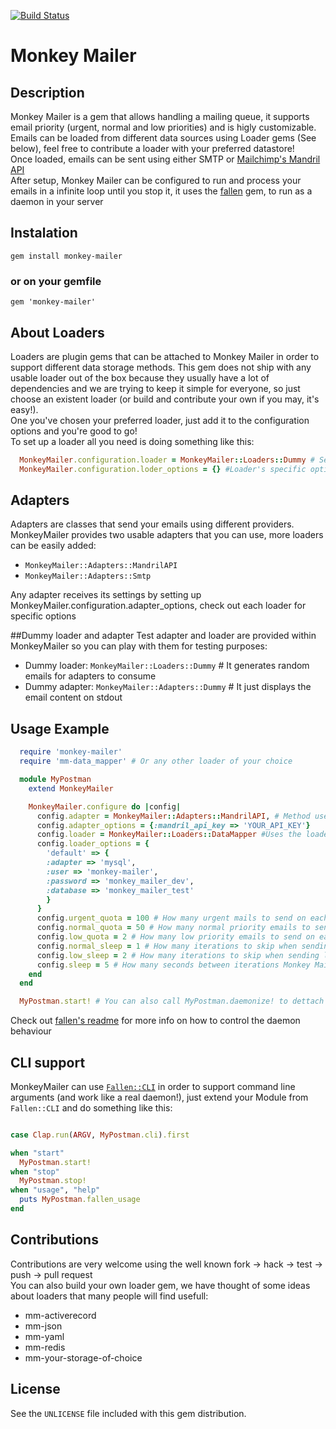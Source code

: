 [![Build Status](https://travis-ci.org/fsaravia/monkey-mailer.png)](https://travis-ci.org/fsaravia/monkey-mailer)

Monkey Mailer
======

## Description
Monkey Mailer is a gem that allows handling a mailing queue, it supports email priority (urgent, normal and low priorities) and is higly customizable.  
Emails can be loaded from different data sources using Loader gems (See below), feel free to contribute a loader with your preferred datastore!  
Once loaded, emails can be sent using either SMTP or [Mailchimp's Mandril API](http://mandrill.com/)  
After setup, Monkey Mailer can be configured to run and process your emails in a infinite loop until you stop it, it uses the [fallen](https://github.com/inkel/fallen/) gem, to run as a daemon in your server

## Instalation
    gem install monkey-mailer

### or on your gemfile
    gem 'monkey-mailer'

## About Loaders
Loaders are plugin gems that can be attached to Monkey Mailer in order to support different data storage methods. This gem does not ship with any usable loader out of the box because they usually have a lot of dependencies and we are trying to keep it simple for  everyone, so just choose an existent loader (or build and contribute your own if you may, it's easy!).  
One you've chosen your preferred loader, just add it to the configuration options and you're good to go!  
To set up a loader all you need is doing something like this:
```ruby
  MonkeyMailer.configuration.loader = MonkeyMailer::Loaders::Dummy # Set up your loader of choice
  MonkeyMailer.configuration.loder_options = {} #Loader's specific options
```

## Adapters
Adapters are classes that send your emails using different providers. MonkeyMailer provides two usable adapters that you can use, more loaders can be easily added:

* `MonkeyMailer::Adapters::MandrilAPI`
* `MonkeyMailer::Adapters::Smtp`

Any adapter receives its settings by setting up MonkeyMailer.configuration.adapter_options, check out each loader for specific options

##Dummy loader and adapter
Test adapter and loader are provided within MonkeyMailer so you can play with them for testing purposes:  

* Dummy loader: `MonkeyMailer::Loaders::Dummy` # It generates random emails for adapters to consume  
* Dummy adapter: `MonkeyMailer::Adapters::Dummy` # It just displays the email content on stdout  

## Usage Example
```ruby
  require 'monkey-mailer'
  require 'mm-data_mapper' # Or any other loader of your choice

  module MyPostman
    extend MonkeyMailer

    MonkeyMailer.configure do |config|
      config.adapter = MonkeyMailer::Adapters::MandrilAPI, # Method used to send emails
      config.adapter_options = {:mandril_api_key => 'YOUR_API_KEY'}
      config.loader = MonkeyMailer::Loaders::DataMapper #Uses the loader on mm-data_mapper gem to load emails from a database
      config.loader_options = {
        'default' => {
        :adapter => 'mysql',
        :user => 'monkey-mailer',
        :password => 'monkey_mailer_dev',
        :database => 'monkey_mailer_test'
        }
      }
      config.urgent_quota = 100 # How many urgent mails to send on each iteration
      config.normal_quota = 50 # How many normal priority emails to send on each iteration
      config.low_quota = 2 # How many low priority emails to send on each iteration
      config.normal_sleep = 1 # How many iterations to skip when sending normal priority emails
      config.low_sleep = 2 # How many iterations to skip when sending low priority emails
      config.sleep = 5 # How many seconds between iterations Monkey Mailer should sleep
    end
  end

  MyPostman.start! # You can also call MyPostman.daemonize! to dettach the process and let it run on background
```
Check out [fallen's readme](https://github.com/inkel/fallen#control-your-daemon) for more info on how to control the daemon behaviour

## CLI support
MonkeyMailer can use [`Fallen::CLI`](https://github.com/inkel/fallen#cli-support) in order to support command line arguments (and work like a real daemon!), just extend your Module from `Fallen::CLI` and do something like this:

```ruby

case Clap.run(ARGV, MyPostman.cli).first

when "start"
  MyPostman.start!
when "stop"
  MyPostman.stop!
when "usage", "help"
  puts MyPostman.fallen_usage
end
```

## Contributions
Contributions are very welcome using the well known fork -> hack -> test -> push -> pull request  
You can also build your own loader gem, we have thought of some ideas about loaders that many people will find usefull:  

* mm-activerecord  
* mm-json  
* mm-yaml  
* mm-redis  
* mm-your-storage-of-choice  

## License
See the `UNLICENSE` file included with this gem distribution.

